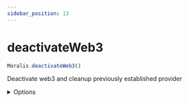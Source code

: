 ```yaml
---
sidebar_position: 13
---
```


# deactivateWeb3
 ```js
 Moralis.deactivateWeb3()
 ```


Deactivate web3 and cleanup previously established provider<br/>

<details><summary>Options</summary><br/>

None
</details>



